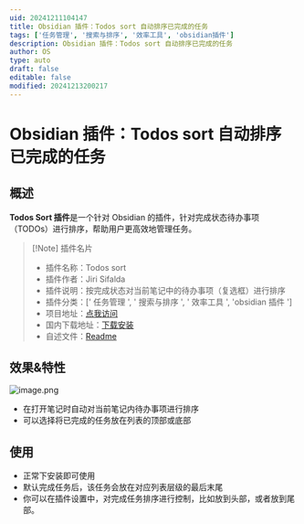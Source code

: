 ```yaml
---
uid: 20241211104147
title: Obsidian 插件：Todos sort 自动排序已完成的任务
tags: ['任务管理', '搜索与排序', '效率工具', 'obsidian插件']
description: Obsidian 插件：Todos sort 自动排序已完成的任务
author: OS
type: auto
draft: false
editable: false
modified: 20241213200217
---
```


# Obsidian 插件：Todos sort 自动排序已完成的任务

## 概述

**Todos Sort 插件**是一个针对 Obsidian 的插件，针对完成状态待办事项（TODOs）进行排序，帮助用户更高效地管理任务。

> [!Note] 插件名片
> - 插件名称：Todos sort
> - 插件作者：Jiri Sifalda
> - 插件说明：按完成状态对当前笔记中的待办事项（复选框）进行排序
> - 插件分类：[' 任务管理 ', ' 搜索与排序 ', ' 效率工具 ', 'obsidian 插件 ']
> - 项目地址：[点我访问](https://github.com/jsifalda/obsidian-todos-sort)
> - 国内下载地址：[下载安装](https://pkmer.cn/products/plugin/pluginMarket/?todos-sort)
> - 自述文件：[Readme](https://ghproxy.net/https://raw.githubusercontent.com/jsifalda/obsidian-todos-sort/main/README.md)

## 效果&特性

![image.png](https://cdn.pkmer.cn/images/20241213195745.png!pkmer)

- 在打开笔记时自动对当前笔记内待办事项进行排序
- 可以选择将已完成的任务放在列表的顶部或底部

## 使用

- 正常下安装即可使用
- 默认完成任务后，该任务会放在对应列表层级的最后末尾
- 你可以在插件设置中，对完成任务排序进行控制，比如放到头部，或者放到尾部。


